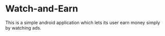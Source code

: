 # Watch-and-Earn
This is a simple android application which lets its user earn money simply by watching ads.
